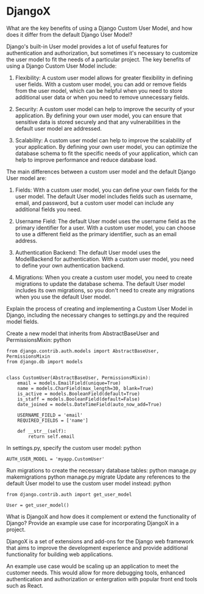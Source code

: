 # DjangoX

What are the key benefits of using a Django Custom User Model, and how does it differ from the default Django User Model?

Django's built-in User model provides a lot of useful features for authentication and authorization, but sometimes it's necessary to customize the user model to fit the needs of a particular project. The key benefits of using a Django Custom User Model include:

1. Flexibility: A custom user model allows for greater flexibility in defining user fields. With a custom user model, you can add or remove fields from the user model, which can be helpful when you need to store additional user data or when you need to remove unnecessary fields.

2. Security: A custom user model can help to improve the security of your application. By defining your own user model, you can ensure that sensitive data is stored securely and that any vulnerabilities in the default user model are addressed.

3. Scalability: A custom user model can help to improve the scalability of your application. By defining your own user model, you can optimize the database schema to fit the specific needs of your application, which can help to improve performance and reduce database load.

The main differences between a custom user model and the default Django User model are:

1. Fields: With a custom user model, you can define your own fields for the user model. The default User model includes fields such as username, email, and password, but a custom user model can include any additional fields you need.

2. Username Field: The default User model uses the username field as the primary identifier for a user. With a custom user model, you can choose to use a different field as the primary identifier, such as an email address.

3. Authentication Backend: The default User model uses the ModelBackend for authentication. With a custom user model, you need to define your own authentication backend.

4. Migrations: When you create a custom user model, you need to create migrations to update the database schema. The default User model includes its own migrations, so you don't need to create any migrations when you use the default User model.

Explain the process of creating and implementing a Custom User Model in Django, including the necessary changes to settings.py and the required model fields.

Create a new model that inherits from AbstractBaseUser and PermissionsMixin:
python

```
from django.contrib.auth.models import AbstractBaseUser, PermissionsMixin
from django.db import models


class CustomUser(AbstractBaseUser, PermissionsMixin):
    email = models.EmailField(unique=True)
    name = models.CharField(max_length=30, blank=True)
    is_active = models.BooleanField(default=True)
    is_staff = models.BooleanField(default=False)
    date_joined = models.DateTimeField(auto_now_add=True)

    USERNAME_FIELD = 'email'
    REQUIRED_FIELDS = ['name']

    def __str__(self):
        return self.email
 ```
In settings.py, specify the custom user model:
python
```
AUTH_USER_MODEL = 'myapp.CustomUser'
```
Run migrations to create the necessary database tables:
python manage.py makemigrations
python manage.py migrate
Update any references to the default User model to use the custom user model instead:
python
```
from django.contrib.auth import get_user_model

User = get_user_model()

```

What is DjangoX and how does it complement or extend the functionality of Django? Provide an example use case for incorporating DjangoX in a project.

DjangoX is a set of extensions and add-ons for the Django web framework that aims to improve the development experience and provide additional functionality for building web applications.

An example use case would be scaling up an application to meet the customer needs. This would allow for more debugging tools, enhanced authentication and authorization or entergration with popular front end tools such as React. 
